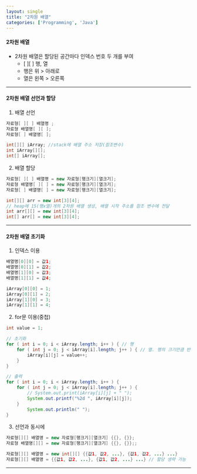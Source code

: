 ```yaml
---
layout: single
title: "2차원 배열"
categories: ['Programming', 'Java']
---
```

   
#### 2차원 배열
* 2차원 배열은 할당된 공간마다 인덱스 번호 두 개를 부여   
    * [ ][ ] 행, 열   
    * 행은 위 > 아래로   
    * 열은 왼쪽 > 오른쪽   
   
***
#### 2차원 배열 선언과 할당
1) 배열 선언   
   
``` java
자료형[ ][ ] 배열명 ;
자료형 배열명[ ][ ];
자료형[ ] 배열명[ ];

int[][] iArray; //stack에 배열 주소 저장(참조변수)
int iArray[][];
int[] iArray[];
```   
   
2) 배열 할당   
   
``` java
자료형[ ][ ] 배열명 = new 자료형[행크기][열크기];
자료형 배열명[ ][ ] = new 자료형[행크기][열크기];
자료형[ ] 배열명[ ] = new 자료형[행크기][열크기];

int[][] arr = new int[3][4];
// heap에 15(행x열)개의 2차원 배열 생성, 배열 시작 주소를 참조 변수에 전달
int arr[][] = new int[3][4];
int[] arr[] = new int[3][4];
```   
   
***
#### 2차원 배열 초기화
1) 인덱스 이용
``` java
배열명[0][0] = 값1;
배열명[0][1] = 값2;
배열명[1][0] = 값3;
배열명[1][1] = 값4;

iArray[0][0] = 1;
iArray[0][1] = 2;
iArray[1][0] = 3;
iArray[1][1] = 4;
```   
   
2) for문 이용(중첩)
``` java
int value = 1;

// 초기화
for ( int i = 0; i < iArray.length; i++ ) { // 행
    for ( int j = 0; j < iArray[i].length; j++ ) { // 열. 행의 크기만큼 반복문 실행 > [i].length
        iArray[i][j] = value++;
    }
}

// 출력
for ( int i = 0; i < iArray.length; i++ ) {
    for ( int j = 0; j < iArray[i].length; j++ ) {
        // System.out.print(iArray[i][j] + " ");
        System.out.printf("%2d ", iArray[i][j]);
    }
        System.out.println(" ");
}
```    
   
3) 선언과 동시에
``` java
자료형[][] 배열명 = new 자료형[행크기][열크기] {{}, {}};
자료형 배열명[][] = new 자료형[행크기][열크기] {{}, {}};;

자료형[][] 배열명 = new int[][] {{값1, 값2, ...}, {값1, 값2, ...} ...}
자료형[][] 배열명 = {{값1, 값2, ...}, {값1, 값2, ...} ...} // 할당 생략 가능
```   

***





 
